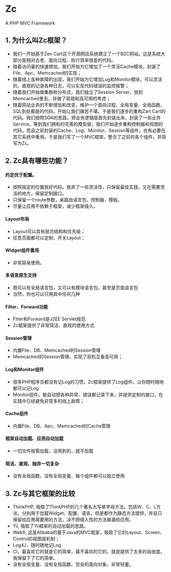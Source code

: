 Zc
==

A PHP MVC Framework

## 1. 为什么叫Zc框架？
* 我们一开始基于Zen Cart这个开源网店系统建立了一个B2C网站。这是系统大部分是相对古老、面向过程、执行效率很差的代码。
* 随着访问量的快速增加，我们开始为它增加了一个灵活Cache模块，封装了File、Apc、Memcached的实现；
* 随着线上各种故障的出现，我们开始为它增加Log和Monitor模块，可以灵活的、直观的记录各种日志，可以实现代码错误的监控报警；
* 随着我们开始做集群和分布式，我们独立了Session Server，放到Memcached里去，并做了容错和高可用的考虑；
* 随着网站业务的不断增加和改变，维护一个面向过程、全局变量、全局函数、SQL到处都是的代码，开始让我们痛苦不堪。于是我们逐步的重构Zart Cart的代码。我们按照SOA的思路，把业务逻辑层首先封装出来，封装了一些业务Service。等到我们拥有的完善的模型层，我们开始逐步重构控制器和视图的代码，而且之前封装的Cache、Log、Monitor、Session等组件，也有必要在其它系统中重用。于是我们写了一个MVC框架，整合了之前的各个组件，并简写为Zc。

## 2. Zc具有哪些功能？
#### 约定优于配置。 
* 按照指定的位置放好代码，放弃了一些灵活性，只保留最佳实践，又在需要灵活的地方，保留定制接口。
* 只保留一个route参数，来路由语言包、控制器、模板。
* 尽量让应用不依赖于框架，减少框架侵入。

#### Layout布局
* Layout可以具有层次结构和优先级；
* 任意页面都可以定制、开关Layout；

#### Widget组件重用
* 非常容易使用。

#### 多语言原生支持
* 既可以有全局语言包，又可以有模块语言包，甚至是页面语言包
* 当然，你也可以只用其中任何几种

#### Filter、Forward功能
* Fitler和Forward是J2EE Servlet规范
* Zc框架提供了非常简洁、直观的使用方式

#### Session管理
* 内置File、DB、Memcached的Session管理
* Memcached的Session管理，实现了双机互备高可用；

#### Log和Monitor组件
* 很多PHP程序员都没有记Log的习惯。Zc框架提供了Log组件，让你随时随地都可以记Log
* Monitor组件，能自动把各种异常、错误都记录下来，并提供定制的接口，在实践中已经避免非常多的线上故障；

#### Cache组件
* 内置File、DB、Apc、Memcached的Cache管理

#### 框架自动加载、应用自动加载
* 一切文件按需加载，没用到的，就不加载

#### 简洁、直观、抛弃一切复杂
* 没有全局函数，没有全局变量、每个组件都可以独立使用

## 3. Zc与其它框架的比较
* ThinkPHP, 吸取了ThinkPHP的几个著名大写单字母方法。包括W、C、L方法，分别用于加载Widget、配置、语言。但是都作为静态方法提供，并且只保留给应用需要用的方法，决不把侵入性的方法暴漏给应用。
* Yii, 吸取了Yii框架的自动加载的思路。
* WebX, 这是Alibaba的基于Java的MVC框架，吸取了它的Layout、Screen、Control的视图层机制；
* Log4J，随时随地记Log
* CI，最喜欢它的就是它的简单，最不喜欢的它的，就是提供了太多的自由度。我保留下了它的简单。
* 没有全局变量、没有全局函数、完全的面向对象、非常轻量。
